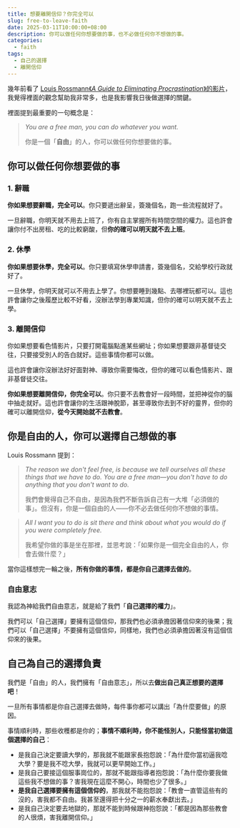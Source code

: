 ```yaml
---
title: 想要離開信仰？你完全可以
slug: free-to-leave-faith
date: 2025-03-11T10:00:00+08:00
description: 你可以做任何你想要做的事，也不必做任何你不想做的事。
categories: 
  - faith
tags:
  - 自己的選擇
  - 離開信仰
---
```

幾年前看了 [Louis Rossmann《*A Guide to Eliminating Procrastination*》的影片](https://www.youtube.com/watch?v=9UwOdFzPTH4)，我覺得裡面的觀念幫助我非常多，也是我影響我日後做選擇的關鍵。

裡面提到最重要的一句概念是：

> *You are a free man, you can do whatever you want.*
> 
> 你是一個「**自由**」的人，你可以做任何你想要做的事。

## 你可以做任何你想要做的事

### 1. 辭職

**你如果想要辭職，完全可以**。你只要遞出辭呈，簽幾個名，跑一些流程就好了。

一旦辭職，你明天就不用去上班了，你有自主掌握所有時間空間的權力。這也許會讓你付不出房租、吃的比較窮酸，但**你的確可以明天就不去上班**。

### 2. 休學

**你如果想要休學，完全可以**。你只要填寫休學申請書，簽幾個名，交給學校行政就好了。

一旦休學，你明天就可以不用去上學了。你想要睡到幾點、去哪裡玩都可以。這也許會讓你之後履歷比較不好看，沒辦法學到專業知識，但你的確可以明天就不去上學。

### 3. 離開信仰

你如果想要看色情影片，只要打開電腦點進某些網址；你如果想要跟非基督徒交往，只要接受別人的告白就好。這些事情你都可以做。

這也許會讓你沒辦法好好面對神、導致你需要悔改，但你的確可以看色情影片、跟非基督徒交往。

**你如果想要離開信仰，你完全可以**。你只要不去教會好一段時間，並把神從你的腦中抽走就好。這也許會讓你的生活跟神脫節，甚至導致你去到不好的靈界，但你的確可以離開信仰，**從今天開始就不去教會**。

## 你是自由的人，你可以選擇自己想做的事

Louis Rossmann 提到：

> *The reason we don't feel free, is because we tell ourselves all these things that we have to do. You are a free man—you don't have to do anything that you don't want to do.*
> 
> 我們會覺得自己不自由，是因為我們不斷告訴自己有一大堆「必須做的事」。但沒有，你是一個自由的人——你不必去做任何你不想做的事情。

> *All I want you to do is sit there and think about what you would do if you were completely free.*
> 
> 我希望你做的事是坐在那裡，並思考說：「如果你是一個完全自由的人，你會去做什麼？」

當你這樣想完一輪之後，**所有你做的事情，都是你自己選擇去做的**。

### 自由意志

我認為神給我們自由意志，就是給了我們「**自己選擇的權力**」。

我們可以「自己選擇」要擁有這個信仰，那我們也必須承擔因著信仰來的後果；我們可以「自己選擇」不要擁有這個信仰，同樣地，我們也必須承擔因著沒有這個信仰來的後果。

## 自己為自己的選擇負責

我們是「自由」的人，我們擁有「自由意志」，所以去**做出自己真正想要的選擇吧**！

一旦所有事情都是你自己選擇去做時，每件事你都可以講出「為什麼要做」的原因。

事情順利時，那些收穫都是你的；**事情不順利時，你不能怪別人，只能怪當初做這個選擇的自己**：

* 是我自己決定要讀大學的，那我就不能跟家長抱怨說：「為什麼你當初逼我唸大學？要是我不唸大學，我就可以更早開始工作。」
* 是我自己要接這個服事崗位的，那就不能跟指導者抱怨說：「為什麼你要我做這些我不想做的事？害我現在這麼不開心，時間也少了很多。」
* **是我自己選擇要擁有這個信仰的**，那我就不能抱怨說：「教會一直管這些有的沒的，害我都不自由。我甚至還得把十分之一的薪水奉獻出去。」
* 是我自己決定要去地獄的，那就不能到時候跟神抱怨說：「都是因為那些教會的人很煩，害我離開信仰。」

